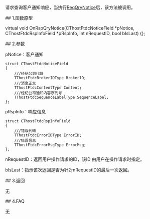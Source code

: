 <p>请求查询客户通知响应，当执行<a href="../../CTHOSTFTDCTRADERSPI/REQQRYNOTICE/">ReqQryNotice</a>后，该方法被调用。</p>
<span class="anchor" id="a7fa4f66-ef26-4a0d-989c-1eb7cb9efee6"></span>
## 1.函数原型
<p>virtual void OnRspQryNotice(CThostFtdcNoticeField *pNotice, CThostFtdcRspInfoField *pRspInfo, int nRequestID, bool bIsLast) {};</p>
<span class="anchor" id="6d52da7b-bbdd-4ac5-8813-97337fbea59b"></span>
## 2.参数
<p>pNotice：客户通知</p>
<pre><code>struct CThostFtdcNoticeField
{
    ///经纪公司代码
    TThostFtdcBrokerIDType BrokerID;
    ///消息正文
    TThostFtdcContentType Content;
    ///经纪公司通知内容序列号
    TThostFtdcSequenceLabelType SequenceLabel;
};
</code></pre>
<p>pRspInfo：响应信息</p>
<pre><code>struct CThostFtdcRspInfoField
{
    ///错误代码
    TThostFtdcErrorIDType ErrorID;
    ///错误信息
    TThostFtdcErrorMsgType ErrorMsg;
};
</code></pre>
<p>nRequestID：返回用户操作请求的ID，该ID 由用户在操作请求时指定。</p>
<p>bIsLast：指示该次返回是否为针对nRequestID的最后一次返回。</p>
<span class="anchor" id="6cff59fe-40b3-4bc1-aee7-feb1104ca947"></span>
## 3.返回
<p>无</p>
<span class="anchor" id="be0cf101-5d3a-47fc-bf8f-3ef2a8435ba3"></span>
## 4.FAQ
<p>无</p>
